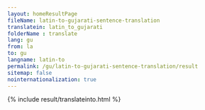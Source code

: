 ```yaml
---
layout: homeResultPage
fileName: latin-to-gujarati-sentence-translation
translatein: latin_to_gujarati
folderName : translate
lang: gu
from: la
to: gu
langname: latin-to
permalink: /gu/latin-to-gujarati-sentence-translation/result
sitemap: false
nointernationalization: true
---
```

{% include result/translateinto.html %}

<script src="/js/result/translation.js" data-foldername="{{page.folderName}}" data-lang="{{page.lang}}"></script>
